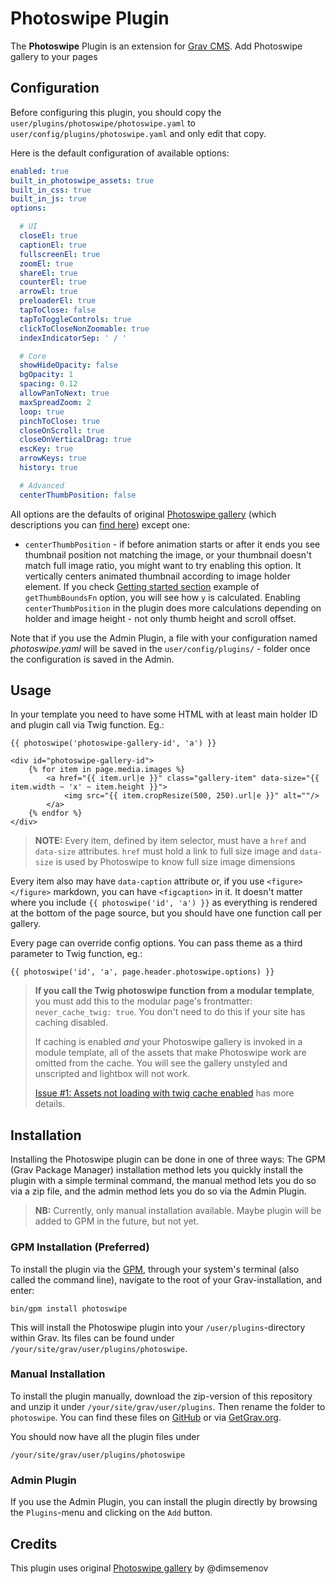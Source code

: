 # Photoswipe Plugin

The **Photoswipe** Plugin is an extension for [Grav CMS](http://github.com/getgrav/grav). Add Photoswipe gallery to your pages

## Configuration

Before configuring this plugin, you should copy the `user/plugins/photoswipe/photoswipe.yaml` to `user/config/plugins/photoswipe.yaml` and only edit that copy.

Here is the default configuration of available options:

```yaml
enabled: true
built_in_photoswipe_assets: true
built_in_css: true
built_in_js: true
options:

  # UI
  closeEl: true
  captionEl: true
  fullscreenEl: true
  zoomEl: true
  shareEl: true
  counterEl: true
  arrowEl: true
  preloaderEl: true
  tapToClose: false
  tapToToggleControls: true
  clickToCloseNonZoomable: true
  indexIndicatorSep: ' / '

  # Core
  showHideOpacity: false
  bgOpacity: 1
  spacing: 0.12
  allowPanToNext: true
  maxSpreadZoom: 2
  loop: true
  pinchToClose: true
  closeOnScroll: true
  closeOnVerticalDrag: true
  escKey: true
  arrowKeys: true
  history: true

  # Advanced
  centerThumbPosition: false
```

All options are the defaults of original [Photoswipe gallery](https://github.com/dimsemenov/PhotoSwipe) (which descriptions you can [find here](https://photoswipe.com/documentation/options.html)) except one:
- `centerThumbPosition` - if before animation starts or after it ends you see thumbnail position not matching the image, or your thumbnail doesn't match full image ratio, you might want to try enabling this option. It vertically centers animated thumbnail according to image holder element. If you check [Getting started section](https://photoswipe.com/documentation/getting-started.html) example of `getThumbBoundsFn` option, you will see how `y` is calculated. Enabling `centerThumbPosition` in the plugin does more calculations depending on holder and image height - not only thumb height and scroll offset.

Note that if you use the Admin Plugin, a file with your configuration named _photoswipe.yaml_ will be saved in the `user/config/plugins/` - folder once the configuration is saved in the Admin.

## Usage

In your template you need to have some HTML with at least main holder ID and plugin call via Twig function. Eg.:
```twig
{{ photoswipe('photoswipe-gallery-id', 'a') }}

<div id="photoswipe-gallery-id">
    {% for item in page.media.images %}
        <a href="{{ item.url|e }}" class="gallery-item" data-size="{{ item.width ~ 'x' ~ item.height }}">
            <img src="{{ item.cropResize(500, 250).url|e }}" alt=""/>
        </a>
    {% endfor %}
</div>
```

> **NOTE:** Every item, defined by item selector, must have a `href` and `data-size` attributes. `href` must hold a link to full size image and `data-size` is used by Photoswipe to know full size image dimensions

Every item also may have `data-caption` attribute or, if you use `<figure></figure>` markdown, you can have `<figcaption>` in it. It doesn't matter where you include `{{ photoswipe('id', 'a') }}` as everything is rendered at the bottom of the page source, but you should have one function call per gallery.

Every page can override config options. You can pass theme as a third parameter to Twig function, eg.:
```twig
{{ photoswipe('id', 'a', page.header.photoswipe.options) }}
```

> **If you call the Twig photoswipe function from a modular template**, you must add this to the modular page's frontmatter: `never_cache_twig: true`. You don't need to do this if your site has caching disabled.
>
> If caching is enabled _and_ your Photoswipe gallery is invoked in a module template, all of the assets that make Photoswipe work are omitted from the cache. You will see the gallery unstyled and unscripted and lightbox will not work.
>
> [Issue #1: Assets not loading with twig cache enabled](https://github.com/Karmalakas/grav-plugin-photoswipe/issues/1) has more details.

## Installation

Installing the Photoswipe plugin can be done in one of three ways: The GPM (Grav Package Manager) installation method lets you quickly install the plugin with a simple terminal command, the manual method lets you do so via a zip file, and the admin method lets you do so via the Admin Plugin.

> **NB:** Currently, only manual installation available. Maybe plugin will be added to GPM in the future, but not yet.

### GPM Installation (Preferred)

To install the plugin via the [GPM](http://learn.getgrav.org/advanced/grav-gpm), through your system's terminal (also called the command line), navigate to the root of your Grav-installation, and enter:

    bin/gpm install photoswipe

This will install the Photoswipe plugin into your `/user/plugins`-directory within Grav. Its files can be found under `/your/site/grav/user/plugins/photoswipe`.

### Manual Installation

To install the plugin manually, download the zip-version of this repository and unzip it under `/your/site/grav/user/plugins`. Then rename the folder to `photoswipe`. You can find these files on [GitHub](https://github.com/karmalakas/grav-plugin-photoswipe) or via [GetGrav.org](http://getgrav.org/downloads/plugins#extras).

You should now have all the plugin files under

    /your/site/grav/user/plugins/photoswipe

### Admin Plugin

If you use the Admin Plugin, you can install the plugin directly by browsing the `Plugins`-menu and clicking on the `Add` button.

## Credits

This plugin uses original [Photoswipe gallery](https://github.com/dimsemenov/PhotoSwipe) by @dimsemenov

